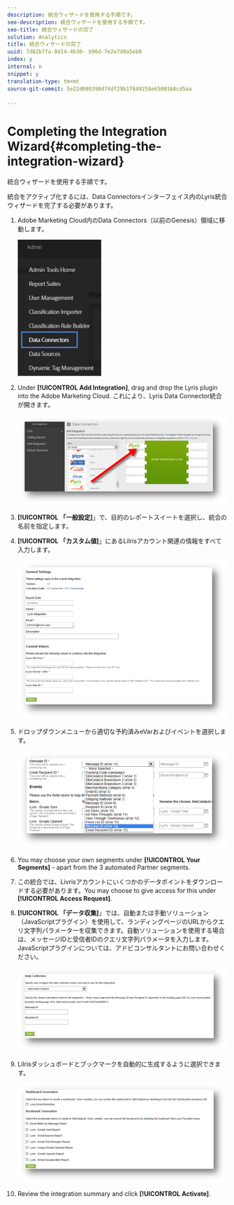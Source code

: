 ```yaml
---
description: 統合ウィザードを使用する手順です。
seo-description: 統合ウィザードを使用する手順です。
seo-title: 統合ウィザードの完了
solution: Analytics
title: 統合ウィザードの完了
uuid: 7d82b7fa-0d14-4b30- b96d-7e2e7d8a5eb0
index: y
internal: n
snippet: y
translation-type: tm+mt
source-git-commit: 5e22d080398d74df29b1f849258e6500168cd5aa

---
```



# Completing the Integration Wizard{#completing-the-integration-wizard}

統合ウィザードを使用する手順です。

統合をアクティブ化するには、Data Connectorsインターフェイス内のLyris統合ウィザードを完了する必要があります。

1. Adobe Marketing Cloud内のData Connectors（以前のGenesis）領域に移動します。

   ![](assets/data_connectors.png)

1. Under **[!UICONTROL Add Integration]**, drag and drop the Lyris plugin into the Adobe Marketing Cloud. これにより、Lyris Data Connector統合が開きます。

   ![](assets/add_integration.png)

1. **[!UICONTROL 「一般設定]**」で、目的のレポートスイートを選択し、統合の名前を指定します。
1. **[!UICONTROL 「カスタム値]**」にあるLilrisアカウント関連の情報をすべて入力します。

   ![](assets/general_settings.png)

1. ドロップダウンメニューから適切な予約済みeVarおよびイベントを選択します。

   ![](assets/variable_mapping.png)

1. You may choose your own segments under **[!UICONTROL Your Segments]** - apart from the 3 automated Partner segments.
1. この統合では、Livrisアカウントにいくつかのデータポイントをダウンロードする必要があります。You may choose to give access for this under **[!UICONTROL Access Request]**.
1. **[!UICONTROL 「データ収集]**」では、自動または手動ソリューション（JavaScriptプラグイン）を使用して、ランディングページのURLからクエリ文字列パラメーターを収集できます。自動ソリューションを使用する場合は、メッセージIDと受信者IDのクエリ文字列パラメータを入力します。JavaScriptプラグインについては、アドビコンサルタントにお問い合わせください。

   ![](assets/data_collection.png)

1. Lilrisダッシュボードとブックマークを自動的に生成するように選択できます。

   ![](assets/dashboard_generation.png)

1. Review the integration summary and click **[!UICONTROL Activate]**.
